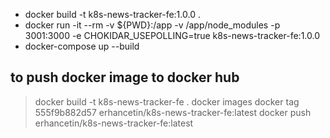 * docker build -t k8s-news-tracker-fe:1.0.0 .
* docker run -it --rm  -v ${PWD}:/app -v /app/node_modules -p 3001:3000 -e CHOKIDAR_USEPOLLING=true  k8s-news-tracker-fe:1.0.0
* docker-compose up --build

## to push docker image to docker hub 
 > docker build -t k8s-news-tracker-fe .
 > docker images
 > docker tag 555f9b882d57 erhancetin/k8s-news-tracker-fe:latest
 > docker push erhancetin/k8s-news-tracker-fe:latest